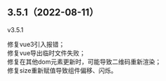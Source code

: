 ## 3.5.1（2022-08-11）
v3.5.1

修复vue3引入报错；  
修复vue导出临时文件失败；  
修复在其他dom元素更新时，可能导致二维码重新渲染；  
修复size重新赋值导致组件偏移、闪烁。
